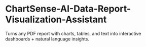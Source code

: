 # ChartSense-AI-Data-Report-Visualization-Assistant
Turns any PDF report with charts, tables, and text into interactive dashboards + natural language insights.

